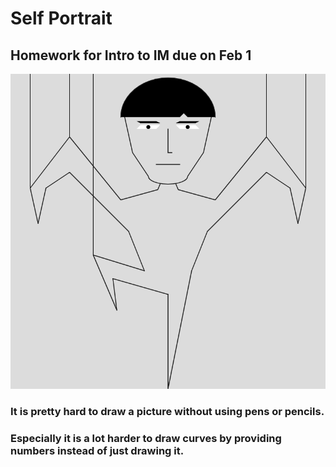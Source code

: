 # Self Portrait
## Homework for Intro to IM due on Feb 1
![My Portrait](Potrait.png)
### It is pretty hard to draw a picture without using pens or pencils.
### Especially it is a lot harder to draw curves by providing numbers instead of just drawing it.
